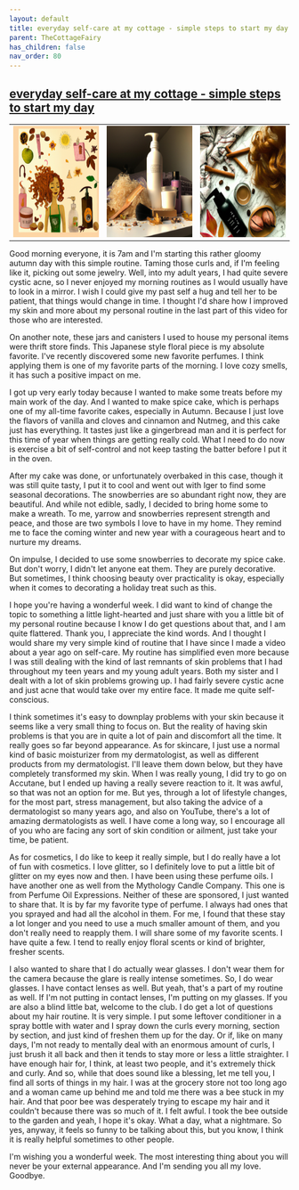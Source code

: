 ```yaml
---
layout: default
title: everyday self-care at my cottage - simple steps to start my day
parent: TheCottageFairy
has_children: false
nav_order: 80
---
```


## [everyday self-care at my cottage - simple steps to start my day](https://www.youtube.com/watch?v=_bcO3eMDJmM)

<div>
<table align="center">
	<tr>
		<td align="center">
			<img src="../../assets/cottage_fairy_ai_generated_photos/everyday_self-care_at_my_cottage_-_simple_steps_to_start_my_day-[_bcO3eMDJmM]/generated_00.png" height="200" width="200"/>
		</td>
		<td align="center">
			<img src="../../assets/cottage_fairy_ai_generated_photos/everyday_self-care_at_my_cottage_-_simple_steps_to_start_my_day-[_bcO3eMDJmM]/generated_01.png" height="200" width="200"/>
		</td>
		<td align="center">
			<img src="../../assets/cottage_fairy_ai_generated_photos/everyday_self-care_at_my_cottage_-_simple_steps_to_start_my_day-[_bcO3eMDJmM]/generated_02.png" height="200" width="200"/>
		</td>
	</tr>
</table>
</div>

Good morning everyone, it is 7am and I'm starting this rather gloomy autumn day with this simple routine. Taming those curls and, if I'm feeling like it, picking out some jewelry. Well, into my adult years, I had quite severe cystic acne, so I never enjoyed my morning routines as I would usually have to look in a mirror. I wish I could give my past self a hug and tell her to be patient, that things would change in time. I thought I'd share how I improved my skin and more about my personal routine in the last part of this video for those who are interested.

On another note, these jars and canisters I used to house my personal items were thrift store finds. This Japanese style floral piece is my absolute favorite. I've recently discovered some new favorite perfumes. I think applying them is one of my favorite parts of the morning. I love cozy smells, it has such a positive impact on me.

I got up very early today because I wanted to make some treats before my main work of the day. And I wanted to make spice cake, which is perhaps one of my all-time favorite cakes, especially in Autumn. Because I just love the flavors of vanilla and cloves and cinnamon and Nutmeg, and this cake just has everything. It tastes just like a gingerbread man and it is perfect for this time of year when things are getting really cold. What I need to do now is exercise a bit of self-control and not keep tasting the batter before I put it in the oven.

After my cake was done, or unfortunately overbaked in this case, though it was still quite tasty, I put it to cool and went out with Iger to find some seasonal decorations. The snowberries are so abundant right now, they are beautiful. And while not edible, sadly, I decided to bring home some to make a wreath. To me, yarrow and snowberries represent strength and peace, and those are two symbols I love to have in my home. They remind me to face the coming winter and new year with a courageous heart and to nurture my dreams.

On impulse, I decided to use some snowberries to decorate my spice cake. But don't worry, I didn't let anyone eat them. They are purely decorative. But sometimes, I think choosing beauty over practicality is okay, especially when it comes to decorating a holiday treat such as this.

I hope you're having a wonderful week. I did want to kind of change the topic to something a little light-hearted and just share with you a little bit of my personal routine because I know I do get questions about that, and I am quite flattered. Thank you, I appreciate the kind words. And I thought I would share my very simple kind of routine that I have since I made a video about a year ago on self-care. My routine has simplified even more because I was still dealing with the kind of last remnants of skin problems that I had throughout my teen years and my young adult years. Both my sister and I dealt with a lot of skin problems growing up. I had fairly severe cystic acne and just acne that would take over my entire face. It made me quite self-conscious.

I think sometimes it's easy to downplay problems with your skin because it seems like a very small thing to focus on. But the reality of having skin problems is that you are in quite a lot of pain and discomfort all the time. It really goes so far beyond appearance. As for skincare, I just use a normal kind of basic moisturizer from my dermatologist, as well as different products from my dermatologist. I'll leave them down below, but they have completely transformed my skin. When I was really young, I did try to go on Accutane, but I ended up having a really severe reaction to it. It was awful, so that was not an option for me. But yes, through a lot of lifestyle changes, for the most part, stress management, but also taking the advice of a dermatologist so many years ago, and also on YouTube, there's a lot of amazing dermatologists as well. I have come a long way, so I encourage all of you who are facing any sort of skin condition or ailment, just take your time, be patient.

As for cosmetics, I do like to keep it really simple, but I do really have a lot of fun with cosmetics. I love glitter, so I definitely love to put a little bit of glitter on my eyes now and then. I have been using these perfume oils. I have another one as well from the Mythology Candle Company. This one is from Perfume Oil Expressions. Neither of these are sponsored, I just wanted to share that. It is by far my favorite type of perfume. I always had ones that you sprayed and had all the alcohol in them. For me, I found that these stay a lot longer and you need to use a much smaller amount of them, and you don't really need to reapply them. I will share some of my favorite scents. I have quite a few. I tend to really enjoy floral scents or kind of brighter, fresher scents.

I also wanted to share that I do actually wear glasses. I don't wear them for the camera because the glare is really intense sometimes. So, I do wear glasses. I have contact lenses as well. But yeah, that's a part of my routine as well. If I'm not putting in contact lenses, I'm putting on my glasses. If you are also a blind little bat, welcome to the club. I do get a lot of questions about my hair routine. It is very simple. I put some leftover conditioner in a spray bottle with water and I spray down the curls every morning, section by section, and just kind of freshen them up for the day. Or if, like on many days, I'm not ready to mentally deal with an enormous amount of curls, I just brush it all back and then it tends to stay more or less a little straighter. I have enough hair for, I think, at least two people, and it's extremely thick and curly. And so, while that does sound like a blessing, let me tell you, I find all sorts of things in my hair. I was at the grocery store not too long ago and a woman came up behind me and told me there was a bee stuck in my hair. And that poor bee was desperately trying to escape my hair and it couldn't because there was so much of it. I felt awful. I took the bee outside to the garden and yeah, I hope it's okay. What a day, what a nightmare. So yes, anyway, it feels so funny to be talking about this, but you know, I think it is really helpful sometimes to other people.

I'm wishing you a wonderful week. The most interesting thing about you will never be your external appearance. And I'm sending you all my love. Goodbye.